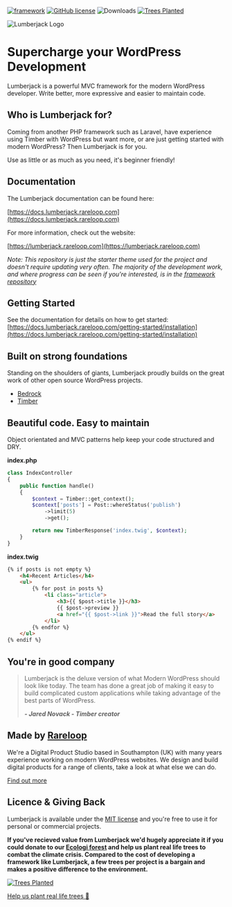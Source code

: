 [![framework](https://img.shields.io/github/release/rareloop/lumberjack-core.svg)](https://github.com/Rareloop/lumberjack/releases)
[![GitHub license](https://img.shields.io/github/license/rareloop/lumberjack.svg)](https://github.com/Rareloop/lumberjack/blob/master/LICENSE.txt)
![Downloads](https://img.shields.io/packagist/dt/rareloop/lumberjack-core.svg)
[![Trees Planted](https://img.shields.io/ecologi/trees/rareloop.svg?label=trees%20planted)](https://ecologi.com/rareloop?r=60618d1bcdd7a4001d7b86f2)


<img src="https://lumberjack.rareloop.com/app/themes/lumberjack/assets/img/logo.svg" alt="Lumberjack Logo" />

# Supercharge your WordPress Development

Lumberjack is a powerful MVC framework for the modern WordPress developer. Write better, more expressive and easier to maintain code.

## Who is Lumberjack for?

Coming from another PHP framework such as Laravel, have experience using Timber with WordPress but want more, or are just getting started with modern WordPress? Then Lumberjack is for you.

Use as little or as much as you need, it's beginner friendly!

## Documentation

The Lumberjack documentation can be found here:

[https://docs.lumberjack.rareloop.com](https://docs.lumberjack.rareloop.com)

For more information, check out the website:

[https://lumberjack.rareloop.com](https://lumberjack.rareloop.com)

*Note: This repository is just the starter theme used for the project and doesn't require updating very often. The majority of the development work, and where progress can be seen if you're interested, is in the [framework repository](https://github.com/Rareloop/lumberjack-core)*

## Getting Started

See the documentation for details on how to get started: [https://docs.lumberjack.rareloop.com/getting-started/installation](https://docs.lumberjack.rareloop.com/getting-started/installation)

## Built on strong foundations

Standing on the shoulders of giants, Lumberjack proudly builds on the great work of other open source WordPress projects.

- [Bedrock](https://roots.io/bedrock/docs/installing-bedrock/)
- [Timber](https://timber.github.io/docs/)

## Beautiful code. Easy to maintain

Object orientated and MVC patterns help keep your code structured and DRY.

**index.php**

```php
class IndexController
{
    public function handle()
    {
        $context = Timber::get_context();
        $context['posts'] = Post::whereStatus('publish')
            ->limit(5)
            ->get();

        return new TimberResponse('index.twig', $context);
    }
}
```

**index.twig**

```html
{% if posts is not empty %}
    <h4>Recent Articles</h4>
    <ul>
        {% for post in posts %}
            <li class="article">
                <h3>{{ $post->title }}</h3>
                {{ $post->preview }}
                <a href="{{ $post->link }}">Read the full story</a>
            </li>
        {% endfor %}
    </ul>
{% endif %}
```

## You're in good company

> Lumberjack is the deluxe version of what Modern WordPress should look like today. The team has done a great job of making it easy to build complicated custom applications while taking advantage of the best parts of WordPress.
>
> **_- Jared Novack - Timber creator_**

## Made by [Rareloop](https://rareloop.com)

We're a Digital Product Studio based in Southampton (UK) with many years experience working on modern WordPress websites. We design and build digital products for a range of clients, take a look at what else we can do.

[Find out more](https://rareloop.com)

## Licence & Giving Back
Lumberjack is available under the [MIT license](https://github.com/Rareloop/lumberjack/blob/master/LICENSE.txt) and you're free to use it for personal or commercial projects.

**If you've recieved value from Lumberjack we'd hugely appreciate it if you could donate to our [Ecologi forest](https://ecologi.com/rareloop?r=60618d1bcdd7a4001d7b86f2) and help us plant real life trees to combat the climate crisis. Compared to the cost of developing a framework like Lumberjack, a few trees per project is a bargain and makes a positive difference to the environment.**

[![Trees Planted](https://img.shields.io/ecologi/trees/rareloop.svg?label=trees%20planted&style=for-the-badge)](https://ecologi.com/rareloop?r=60618d1bcdd7a4001d7b86f2)

[Help us plant real life trees 🌱](https://ecologi.com/rareloop?r=60618d1bcdd7a4001d7b86f2)
